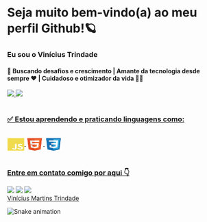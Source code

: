 # Seja muito bem-vindo(a) ao meu perfil Github!🪐

### Eu sou o Vinícius Trindade

#### 🌱 Buscando desafios e crescimento | Amante da tecnologia desde sempre ❤ | Cuidadoso e otimizador da vida 🚀✨

 <div>
   <a href="https://github.com/vinitworks">
   <img height="180em" src="https://github-readme-stats.vercel.app/api?username=vinitworks&show_icons=true&theme=tokyonight&include_all_commits=true&count_private=true"/>
   <img height="180em" src="https://github-readme-stats.vercel.app/api/top-langs/?username=vinitworks&layout=compact&langs_count=6&theme=tokyonight"/>
</div>

<br>

### ✅ Estou aprendendo e praticando linguagens como:
    
<div style="display: inline_block"><br>
  <img align="center" alt="Js" height="30" width="40" src="https://raw.githubusercontent.com/devicons/devicon/master/icons/javascript/javascript-plain.svg">
  <img align="center" alt="HTML" height="30" width="40" src="https://raw.githubusercontent.com/devicons/devicon/master/icons/html5/html5-original.svg">
  <img align="center" alt="CSS" height="30" width="40" src="https://raw.githubusercontent.com/devicons/devicon/master/icons/css3/css3-original.svg">
</div>
 
 <br>
 
  ### Entre em contato comigo por aqui 👇
 
<div> 
  <a href="https://www.instagram.com/vinicius_mtrindade/" target="_blank"><img src="https://img.shields.io/badge/-Instagram-%23E4405F?style=for-the-badge&logo=instagram&logoColor=white" target="_blank"></a>
  <a href = "mailto:viniciustrindade1909@gmail.com"><img src="https://img.shields.io/badge/-Gmail-%23333?style=for-the-badge&logo=gmail&logoColor=white" target="_blank"></a>
  <a href="https://www.linkedin.com/in/vinicius-martins-trindade-/" target="_blank"><img src="https://img.shields.io/badge/-LinkedIn-%230077B5?style=for-the-badge&logo=linkedin&logoColor=white" target="_blank"></a> 

<br>
<script src="https://platform.linkedin.com/badges/js/profile.js" async defer type="text/javascript"></script>
  <div class="badge-base LI-profile-badge" data-locale="pt_BR" data-size="large" data-theme="dark" data-type="HORIZONTAL" data-vanity="vinicius-martins-trindade-" data-version="v1"><a class="badge-base__link LI-simple-link" href="https://br.linkedin.com/in/vinicius-martins-trindade-?trk=profile-badge">Vinícius Martins Trindade</a></div>
              
 
  ![Snake animation](https://github.com/vinitworks/vinitworks/blob/output/github-contribution-grid-snake.svg)

</div>
